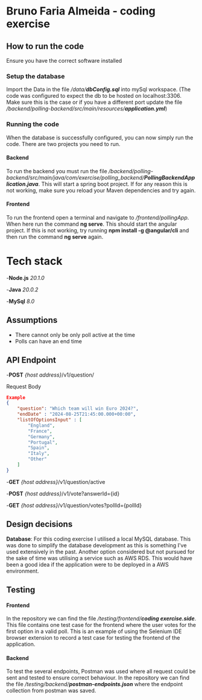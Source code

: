 # Bruno Faria Almeida - coding exercise
## How to run the code
Ensure you have the correct software installed
### Setup the database
Import the Data in the file <i>/data/<b>dbConfig.sql</b></i> into mySql workspace. (The code was configured to expect the db to be hosted on localhost:3306. Make sure this is the case or if you have a different port update the file <i>/backend/polling-backend/src/main/resources/<b>application.yml</b></i>)

### Running the code
When the database is successfully configured, you can now simply run the code. There are two projects you need to run.
#### Backend
To run the backend you must run the file <i>/backend/polling-backend/src/main/java/com/exercise/polling_backend/<b>PollingBackendApplication.java</b></i>. This will start a spring boot project. If for any reason this is not working, make sure you reload your Maven dependencies and try again.
#### Frontend
To run the frontend open a terminal and navigate to <i>/frontend/pollingApp</i>. When here run the command <b>ng serve</b>. This should start the angular project. If this is not working, try running <b>npm install -g @angular/cli</b> and then run the command <b>ng serve</b> again.

# Tech stack
-<b>Node.js</b> <i>20.1.0</i>

-<b>Java</b> <i>20.0.2</i>

-<b>MySql</b> <i>8.0</i>

## Assumptions
- There cannot only be only poll active at the time
- Polls can have an end time

## API Endpoint
-<b>POST</b> <i>{host address}</i>/v1/question/

Request Body
```json
Example
{
    "question": "Which team will win Euro 2024?",
    "endDate" : "2024-08-25T21:45:00.000+00:00",
    "listOfOptionsInput" : [
        "England",
        "France",
        "Germany",
        "Portugal",
        "Spain",
        "Italy",
        "Other"
    ]
}
```

-<b>GET</b> <i>{host address}</i>/v1/question/active

-<b>POST</b> <i>{host address}</i>/v1/vote?answerId={id}

-<b>GET</b> <i>{host address}</i>/v1/question/votes?pollId={pollId}
## Design decisions
<b>Database</b>: For this coding exercise I utilised a local MySQL database. This was done to simplify the database development as this is something I've used extensively in the past. Another option considered but not pursued for the sake of time was utilising a service such as AWS RDS. This would have been a good idea if the application were to be deployed in a AWS environment.

## Testing
#### Frontend
In the repository we can find the file <i>/testing/frontend/<b>coding exercise.side</b></i>. This file contains one test case for the frontend where the user votes for the first option in a valid poll. This is an example of using the Selenium IDE browser extension to record a test case for testing the frontend of the application.
#### Backend
To test the several endpoints, Postman was used where all request could be sent and tested to ensure correct behaviour. In the repository we can find the file <i>/testing/backend/<b>postman-endpoints.json</b></i> where the endpoint collection from postman was saved.